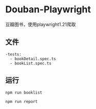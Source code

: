 # Douban-Playwright

豆瓣图书，使用playwright1.21爬取
## 文件

```
-tests:
  - bookDetail.spec.ts
  - bookList.spec.ts
```

## 运行

```
npm run booklist

npm run report
```